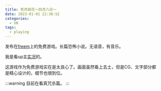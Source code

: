 ```yaml
---
title: 死月妖花～四月八日～
date: 2023-01-01 22:38:52
categories:
  - VN
tags:
  - playing
---
```


发布在[freem](https://www.freem.ne.jp/win/game/19917)上的免费游戏。长篇恐怖小说。无语音，有音乐。

我是看up主[实况](https://www.bilibili.com/video/BV1Ev411h7k2)的。

这游戏作为免费游戏实在是太良心了。画面虽然看上去土，但是CG、文字部分都是精心设计的，细节也很到位。

:::warning
目前在看真咒杀篇。
:::
